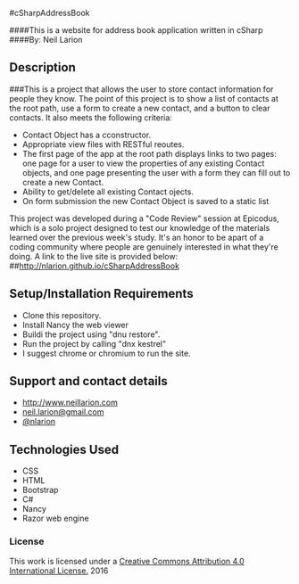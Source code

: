 #cSharpAddressBook

####This is a website for address book application written in cSharp
####By: Neil Larion

## Description

###This is a project that allows the user to store contact information for people they know. The point of this project is to show a list of contacts at the root path, use a form to create a new contact, and a button to clear contacts. It also meets the following criteria:
* Contact Object has a cconstructor.
* Appropriate view files with RESTful reoutes.
* The first page of the app at the root path displays links to two pages: one page for a user to view the properties of any existing Contact objects, and one page presenting the user with a form they can fill out to create a new Contact.
* Ability to get/delete all existing Contact ojects.
* On form submission the new Contact Object is saved to a static list

This project was developed during a "Code Review" session at Epicodus, which is a solo project designed to test our knowledge of the materials learned over the previous week's study. It's an honor to be apart of a coding community where people are genuinely interested in what they're doing. A link to the live site is provided below:
##http://nlarion.github.io/cSharpAddressBook

## Setup/Installation Requirements
- Clone this repository.
- Install Nancy the web viewer
- Buildi the project using "dnu restore".
- Run the project by calling "dnx kestrel"
- I suggest chrome or chromium to run the site.

## Support and contact details
* http://www.neillarion.com
* neil.larion@gmail.com
* [@nlarion](https://twitter.com/nlarion)

## Technologies Used
* CSS
* HTML
* Bootstrap
* C#
* Nancy
* Razor web engine

### License

This work is licensed under a [Creative Commons Attribution 4.0 International License.](http://creativecommons.org/licenses/by/4.0/) 2016
